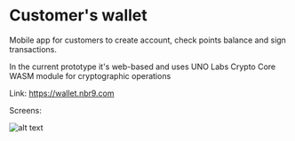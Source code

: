 # Customer's wallet
Mobile app for customers to create account, check points balance and sign transactions. 

In the current prototype it's web-based and uses UNO Labs Crypto Core WASM module for cryptographic operations

Link: https://wallet.nbr9.com

Screens:

![alt text](https://wallet.nbr9.com/img/screens.png)
